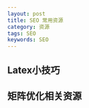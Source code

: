 ```yaml
---
layout: post
title: SEO 常用资源
category: 资源
tags: SEO
keywords: SEO
---
```


## Latex小技巧

## 矩阵优化相关资源
